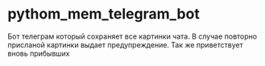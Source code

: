 # pythom_mem_telegram_bot
Бот телеграм который сохраняет все картинки чата. В случае повторно присланой картинки выдает предупреждение. Так же приветствует вновь прибывших
